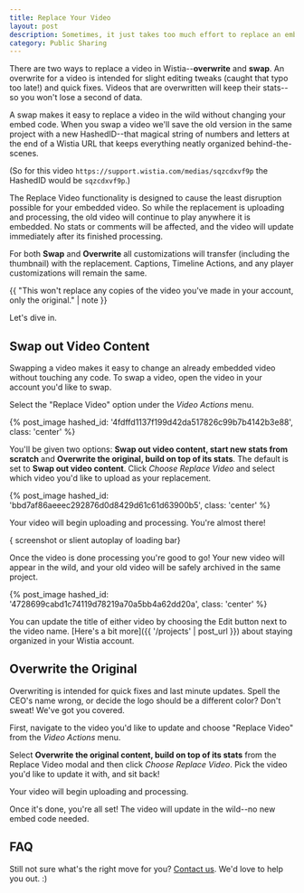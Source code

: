 ```yaml
---
title: Replace Your Video
layout: post
description: Sometimes, it just takes too much effort to replace an embed code in the wild. Calling your developer doesn't always need to happen though, with Wistia's replace video tool!
category: Public Sharing
---
```


There are two ways to replace a video in Wistia--**overwrite** and **swap**. An overwrite
for a video is intended for slight editing tweaks (caught that typo too late!) and
quick fixes. Videos that are overwritten will keep their stats--so you won't 
lose a second of data.

A swap makes it easy to replace a video in the wild without changing your embed
code. When you swap a video we'll save the old version in the same project with
a new HashedID--that magical string of numbers and letters at the end of a 
Wistia URL that keeps everything neatly organized behind-the-scenes. 

(So for this video `https://support.wistia.com/medias/sqzcdxvf9p` the HashedID 
would be `sqzcdxvf9p`.)

The Replace Video functionality is designed to cause the least disruption
possible for your embedded video. So while the replacement is uploading and
processing, the old video will continue to play anywhere it is embedded. No
stats or comments will be affected, and the video will update immediately after
its finished processing.

For both **Swap** and **Overwrite** all customizations will transfer (including
the thumbnail) with the replacement. Captions, Timeline Actions, and any player
customizations will remain the same.

{{ "This won't replace any copies of the video you've made in your account, only the original." | note }}

Let's dive in.

## Swap out Video Content

Swapping a video makes it easy to change an already embedded video without 
touching any code. To swap a video, open the video in your account you'd like to
 swap.

Select the "Replace Video" option under the *Video Actions* menu.

{% post_image hashed_id: '4fdffd1137f199d42da517826c99b7b4142b3e88', class: 'center' %}

You'll be given two options: **Swap out video content, start new stats from scratch**
and **Overwrite the original, build on top of its stats**. The default is set to
**Swap out video content**. Click *Choose Replace Video* and select which video
you'd like to upload as your replacement.

{% post_image hashed_id: 'bbd7af86aeeec292876d0d8429d61c61d63900b5', class: 'center' %}

Your video will begin uploading and processing. You're almost there!

{ screenshot or slient autoplay of loading bar}

Once the video is done processing you're good to go! Your new video will appear
in the wild, and your old video will be safely archived in the same project.

{% post_image hashed_id: '4728699cabd1c74119d78219a70a5bb4a62dd20a', class: 'center' %}

You can update the title of either video by choosing the Edit button next to the
video name. [Here's a bit more]({{ '/projects' | post_url }}) about staying 
organized in your Wistia account.

## Overwrite the Original 

Overwriting is intended for quick fixes and last minute updates. Spell the CEO's
name wrong, or decide the logo should be a different color? Don't sweat! We've
got you covered.

First, navigate to the video you'd like to update and choose "Replace Video" 
from the *Video Actions* menu.

Select **Overwrite the original content, build on top of its stats** from the
Replace Video modal and then click *Choose Replace Video*. Pick the video you'd
like to update it with, and sit back!

Your video will begin uploading and processing.

Once it's done, you're all set! The video will update in the wild--no new embed
code needed.

## FAQ



Still not sure what's the right move for you? [Contact us](http://wistia.com/support/contact).
We'd love to help you out. :)

